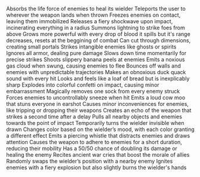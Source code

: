 Absorbs the life force of enemies to heal its wielder
Teleports the user to wherever the weapon lands when thrown
Freezes enemies on contact, leaving them immobilized
Releases a fiery shockwave upon impact, incinerating everything in a radius
Summons lightning to strike foes from above
Grows more powerful with every drop of blood it spills but it's range decreases, resets at the beggining of combat
Can cut through dimensions, creating small portals
Strikes intangible enemies like ghosts or spirits
Ignores all armor, dealing pure damage
Slows down time momentarily for precise strikes
Shoots slippery banana peels at enemies
Emits a noxious gas cloud when swung, causing enemies to flee
Bounces off walls and enemies with unpredictable trajectories
Makes an obnoxious duck quack sound with every hit
Looks and feels like a loaf of bread but is inexplicably sharp
Explodes into colorful confetti on impact, causing minor embarrassment
Magically removes one sock from every enemy struck
Forces enemies to uncontrollably sneeze when hit
Emits a loud cow moo that stuns everyone in earshot
Causes minor inconveniences for enemies, like tripping or dropping their weapons
Creates an echo of the weapon that strikes a second time after a delay
Pulls all nearby objects and enemies towards the point of impact
Temporarily turns the wielder invisible when drawn
Changes color based on the wielder’s mood, with each color granting a different effect
Emits a piercing whistle that distracts enemies and draws attention
Causes the weapon to adhere to enemies for a short duration, reducing their mobility
Has a 50/50 chance of doubling its damage or healing the enemy
Recites ancient war cries that boost the morale of allies
Randomly swaps the wielder’s position with a nearby enemy
Ignites enemies with a fiery explosion but also slightly burns the wielder's hands